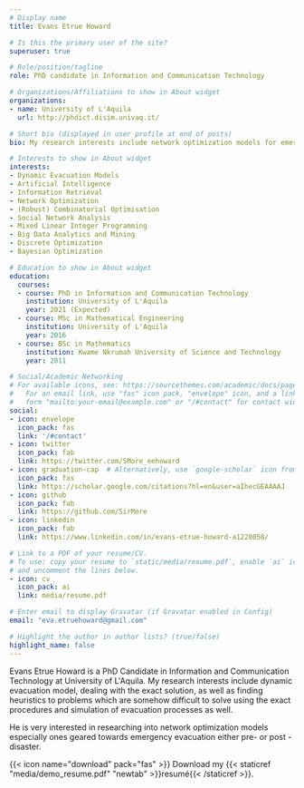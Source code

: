 ```yaml
---
# Display name
title: Evans Etrue Howard

# Is this the primary user of the site?
superuser: true

# Role/position/tagline
role: PhD candidate in Information and Communication Technology

# Organizations/Affiliations to show in About widget
organizations:
- name: University of L'Aquila
  url: http://phdict.disim.univaq.it/

# Short bio (displayed in user profile at end of posts)
bio: My research interests include network optimization models for emergency evacuation planning.

# Interests to show in About widget
interests:
- Dynamic Evacuation Models
- Artificial Intelligence
- Information Retrieval
- Network Optimization
- (Robust) Combinatorial Optimisation
- Social Network Analysis
- Mixed Linear Integer Programming
- Big Data Analytics and Mining
- Discrete Optimization
- Bayesian Optimization

# Education to show in About widget
education:
  courses:
  - course: PhD in Information and Communication Technology
    institution: University of L'Aquila
    year: 2021 (Expected)
  - course: MSc in Mathematical Engineering
    institution: University of L'Aquila
    year: 2016
  - course: BSc in Mathematics
    institution: Kwame Nkrumah University of Science and Technology
    year: 2011

# Social/Academic Networking
# For available icons, see: https://sourcethemes.com/academic/docs/page-builder/#icons
#   For an email link, use "fas" icon pack, "envelope" icon, and a link in the
#   form "mailto:your-email@example.com" or "/#contact" for contact widget.
social:
- icon: envelope
  icon_pack: fas
  link: '/#contact'
- icon: twitter
  icon_pack: fab
  link: https://twitter.com/SMore_eehoward
- icon: graduation-cap  # Alternatively, use `google-scholar` icon from `ai` icon pack
  icon_pack: fas
  link: https://scholar.google.com/citations?hl=en&user=aIhecGEAAAAJ
- icon: github
  icon_pack: fab
  link: https://github.com/SirMore
- icon: linkedin
  icon_pack: fab
  link: https://www.linkedin.com/in/evans-etrue-howard-a1228058/

# Link to a PDF of your resume/CV.
# To use: copy your resume to `static/media/resume.pdf`, enable `ai` icons in `params.toml`, 
# and uncomment the lines below.
- icon: cv
  icon_pack: ai
  link: media/resume.pdf

# Enter email to display Gravatar (if Gravatar enabled in Config)
email: "eva.etruehoward@gmail.com"

# Highlight the author in author lists? (true/false)
highlight_name: false
---
```


Evans Etrue Howard is a PhD Candidate in  Information and Communication Technology at University of L'Aquila.  My research interests include dynamic evacuation model, dealing with the exact solution, as well as finding heuristics to problems which are somehow difficult to solve using the exact procedures and  simulation of evacuation processes as well.

He is very interested in researching into network optimization models especially ones geared towards emergency evacuation either pre- or post - disaster. 


{{< icon name="download" pack="fas" >}} Download my {{< staticref "media/demo_resume.pdf" "newtab" >}}resumé{{< /staticref >}}.
